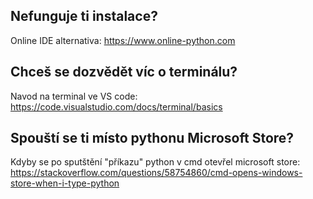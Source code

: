 ## Nefunguje ti instalace?
Online IDE alternativa:
https://www.online-python.com

## Chceš se dozvědět víc o terminálu?
Navod na terminal ve VS code:
https://code.visualstudio.com/docs/terminal/basics


## Spouští se ti místo pythonu Microsoft Store?
Kdyby se po sputštění "příkazu" python v cmd otevřel microsoft store:
https://stackoverflow.com/questions/58754860/cmd-opens-windows-store-when-i-type-python